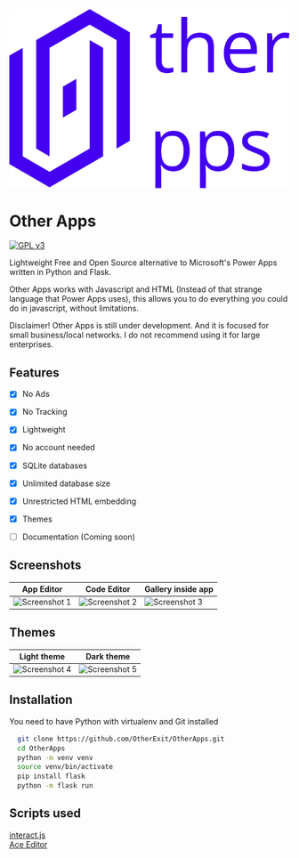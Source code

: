 <div align="center">
  <img src="./res/logo.svg">
</div>

# Other Apps

[![GPL v3](https://img.shields.io/badge/License-GNU%20v3-blue)](https://www.gnu.org/licenses/gpl-3.0.en.html)

Lightweight Free and Open Source alternative to Microsoft's Power Apps written in Python and Flask.

Other Apps works with Javascript and HTML (Instead of that strange language that Power Apps uses), this allows you to do everything you could do in javascript, without limitations.

Disclaimer! Other Apps is still under development. And it is focused for small business/local networks. I do not recommend using it for large enterprises.

## Features

-   [x] No Ads
-   [x] No Tracking
-   [x] Lightweight
-   [x] No account needed
-   [x] SQLite databases
-   [x] Unlimited database size
-   [x] Unrestricted HTML embedding
-   [x] Themes
-   [ ] Documentation (Coming soon)


## Screenshots

| App Editor                                                                                   | Code Editor                                                                                  | Gallery inside app                                                                            |
| -------------------------------------------------------------------------------------------- | -------------------------------------------------------------------------------------------- | -------------------------------------------------------------------------------------------- |
| ![Screenshot 1](https://raw.githubusercontent.com/OtherExit/OtherApps/main/res/sample01.png) | ![Screenshot 2](https://raw.githubusercontent.com/OtherExit/OtherApps/main/res/sample02.png) | ![Screenshot 3](https://raw.githubusercontent.com/OtherExit/OtherApps/main/res/sample03.png) |

## Themes

| Light theme                                                                                  | Dark theme                                                                                   |
| -------------------------------------------------------------------------------------------- | -------------------------------------------------------------------------------------------- |
| ![Screenshot 4](https://raw.githubusercontent.com/OtherExit/OtherApps/main/res/sample04.png) | ![Screenshot 5](https://raw.githubusercontent.com/OtherExit/OtherApps/main/res/sample05.png) |

## Installation
You need to have Python with virtualenv and Git installed

```bash
  git clone https://github.com/OtherExit/OtherApps.git
  cd OtherApps
  python -m venv venv
  source venv/bin/activate
  pip install flask
  python -m flask run
```

## Scripts used
<a href="https://interactjs.io/">interact.js</a> <br>
<a href="https://github.com/ajaxorg/ace-builds/blob/master/LICENSE">Ace Editor<a>
